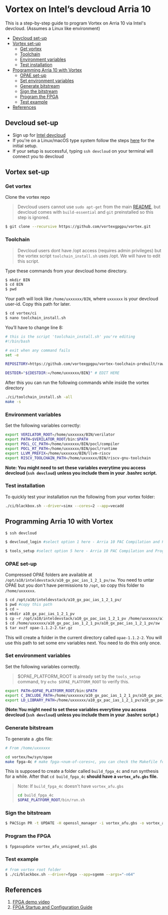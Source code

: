 # Vortex on Intel’s devcloud Arria 10

This is a step-by-step guide to program Vortex on Arria 10 via Intel's devcloud. (Assumes a Linux like environment)
  
- [Devcloud set-up](#devcloud-set-up)
- [Vortex set-up](#vortex-set-up)
  * [Get vortex](#get-vortex)
  * [Toolchain](#toolchain)
  * [Environment variables](#environment-variables)
  * [Test installation](#test-installation)
- [Programming Arria 10 with Vortex](#programming-arria-10-with-vortex)
  * [OPAE set-up](#opae-set-up)
  * [Set environment variables](#set-environment-variables)
  * [Generate bitstream](#generate-bitstream)
  * [Sign the bitstream](#sign-the-bitstream)
  * [Program the FPGA](#program-the-fpga)
  * [Test example](#test-example)
- [References](#references)

## Devcloud set-up

- Sign up for [Intel devcloud](https://www.intel.com/content/www/us/en/developer/tools/devcloud/overview.html) 
- If you're on a Linux/macOS type system follow the steps [here](https://devcloud.intel.com/oneapi/documentation/connect-with-ssh-linux-macos/) for the initial setup.
- If your setup is successful, typing `ssh devcloud` on your terminal will connect you to devcloud

## Vortex set-up

### Get vortex

Clone the vortex repo

> Devcloud users cannot use `sudo apt-get` from the main [README](https://github.com/vortexgpgpu/vortex#install-development-tools), but devcloud comes with `build-essential` and `git` preinstalled so this step is ignored. 

```bash
$ git clone --recursive https://github.com/vortexgpgpu/vortex.git 
```

### Toolchain

> Devcloud users dont have /opt access (requires admin privileges) but the vortex script `toolchain_install.sh` uses /opt. We will have to edit this script. 

Type these commands from your devcloud home directory.

```bash
$ mkdir BIN
$ cd BIN
$ pwd
```

Your path will look like `/home/uxxxxxx/BIN`, where `uxxxxxx` is your devcloud user-id. Copy this path for later. 

```bash
$ cd vortex/ci
$ nano toolchain_install.sh
```

You’ll have to change line 8:

```bash
# this is the script 'toolchain_install.sh' you're editing
#!/bin/bash

# exit when any command fails
set -e

REPOSITORY=https://github.com/vortexgpgpu/vortex-toolchain-prebuilt/raw/master

DESTDIR="${DESTDIR:=/home/uxxxxxx/BIN}" # EDIT HERE
```

After this you can run the following commands while inside the vortex directory 

```bash
./ci/toolchain_install.sh -all
make -s
```

### Environment variables

Set the following variables correctly:

```bash
export VERILATOR_ROOT=/home/uxxxxxx/BIN/verilator
export PATH=$VERILATOR_ROOT/bin:$PATH
export POCL_CC_PATH=/home/uxxxxxx/BIN/pocl/compiler
export POCL_RT_PATH=/home/uxxxxxx/BIN/pocl/runtime
export LLVM_PREFIX=/home/uxxxxxx/BIN/llvm-riscv 
export RISCV_TOOLCHAIN_PATH=/home/uxxxxxx/BIN/riscv-gnu-toolchain
```

**Note: You might need to set these variables everytime you access devcloud (`ssh devcloud`) unless you include them in your .bashrc script.**

### Test installation

To quickly test your installation run the following from your vortex folder: 

```bash
./ci/blackbox.sh --driver=simx --cores=2 --app=vecadd
```

## Programming Arria 10 with Vortex

```bash
$ ssh devcloud

$ devcloud_login #select option 1 here - Arria 10 PAC Compilation and Programming - RTL AFU, OpenCL & select either release 1.2 or 1.2.1 

$ tools_setup #select option 5 here - Arria 10 PAC Compilation and Programming - RTL AFU, OpenCL - this sets the right env variables
```
### OPAE set-up

Compressed OPAE folders are available at `/opt/a10/inteldevstack/a10_gx_pac_ias_1_2_1_pv/sw`. You need to untar OPAE but you don't have permissions to `/opt`, so copy this folder to `/home/uxxxxxx`.

```bash
$ cd /opt/a10/inteldevstack/a10_gx_pac_ias_1_2_1_pv/
$ pwd #copy this path
$ cd ~
$ mkdir a10_gx_pac_ias_1_2_1_pv
$ cp –r /opt/a10/inteldevstack/a10_gx_pac_ias_1_2_1_pv /home/uxxxxxx/a10_gx_pac_ias_1_2_1_pv/
$ cd /home/uxxxxxx/a10_gx_pac_ias_1_2_1_pv/a10_gx_pac_ias_1_2_1_pv/sw
$ tar xvzf opae-1.1.2-2.tar.gz
```
This will create a folder in the current directory called `opae-1.1.2-2`. You will use this path to set some env variables next. You need to do this only once. 

### Set environment variables
Set the following variables correctly. 

>  $OPAE_PLATFORM_ROOT is already set by the `tools_setup` command, try `echo $OPAE_PLATFORM_ROOT` to verify this. 

```bash
export PATH=$OPAE_PLATFORM_ROOT/bin:$PATH
export C_INCLUDE_PATH=/home/uxxxxxx/a10_gx_pac_ias_1_2_1_pv/a10_gx_pac_ias_1_2_1_pv/sw/opae-1.1.2-2/common/include:$C_INCLUDE_PATH
export LD_LIBRARY_PATH=/home/uxxxxxx/a10_gx_pac_ias_1_2_1_pv/a10_gx_pac_ias_1_2_1_pv/hw/lib:$LD_LIBRARY_PATH
```

**(Note:You might need to set these variables everytime you access devcloud (`ssh devcloud`) unless you include them in your .bashrc script.)**

### Generate bitstream

To generate a .gbs file: 

```bash
# From /home/uxxxxxx

cd vortex/hw/syn/opae
make fpga-4c # make fpga-<num-of-cores>c, you can check the Makefile for other settings and options
```

This is supposed to create a folder called `build_fpga_4c` and run synthesis for a while. After that `cd build_fpga_4c` **should have a `vortex_afu.gbs` file.**


> Note: If `build_fpga_4c` doesn't have `vortex_afu.gbs`
> ```bash
> cd build_fpga_4c
> $OPAE_PLATFORM_ROOT/bin/run.sh
> ```

### Sign the bitstream 

```bash
$ PACSign PR -t UPDATE -H openssl_manager -i vortex_afu.gbs -o vortex_afu_unsigned_ssl.gbs
```
### Program the FPGA

```bash
$ fpgasupdate vortex_afu_unsigned_ssl.gbs
```

### Test example

```bash
# from vortex root folder
$ ./ci/blackbox.sh --driver=fpga --app=sgemm --args="-n64"
```

## References
1. [FPGA demo video](https://github.com/vortexgpgpu/vortex_tutorials/blob/main/Slides/vortex_fpga_demo.mp4)
2. [FPGA Startup and Configuration Guide](https://github.com/vortexgpgpu/vortex/blob/master/docs/fpga_setup.md)

